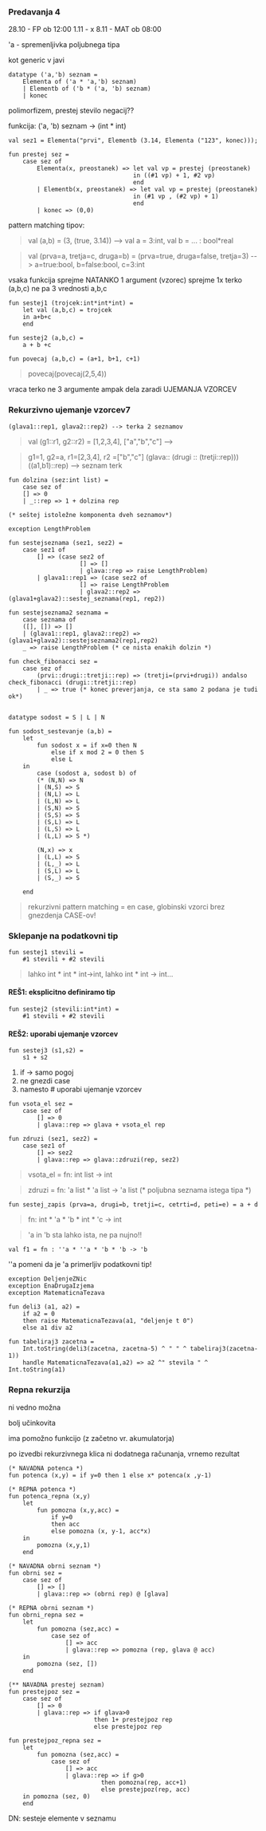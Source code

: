 ### Predavanja 4

28.10 - FP ob 12:00
1.11 - x
8.11 - MAT ob 08:00

'a - spremenljivka poljubnega tipa

kot generic v javi

```
datatype ('a,'b) seznam = 
    Elementa of ('a * 'a,'b) seznam)
    | Elementb of ('b * ('a, 'b) seznam)
    | konec
```

polimorfizem, prestej stevilo negacij??

funkcija: ('a, 'b) seznam -> (int * int)

```
val sez1 = Elementa("prvi", Elementb (3.14, Elementa ("123", konec)));

fun prestej sez =
    case sez of 
        Elementa(x, preostanek) => let val vp = prestej (preostanek)
                                   in ((#1 vp) + 1, #2 vp)
                                   end
        | Elementb(x, preostanek) => let val vp = prestej (preostanek)
                                   in (#1 vp , (#2 vp) + 1)
                                   end
        | konec => (0,0)
```
pattern matching tipov:
> val (a,b) = (3, (true, 3.14)) --> val a = 3:int, val b = ... : bool*real

> val (prva=a, tretja=c, druga=b) = (prva=true, druga=false, tretja=3) 
> --> a=true:bool, b=false:bool, c=3:int


vsaka funkcija sprejme NATANKO 1 argument (vzorec)
sprejme 1x terko (a,b,c) ne pa 3 vrednosti a,b,c 
```
fun sestej1 (trojcek:int*int*int) =
    let val (a,b,c) = trojcek
    in a+b+c
    end

fun sestej2 (a,b,c) =
    a + b +c

fun povecaj (a,b,c) = (a+1, b+1, c+1)
```
> povecaj(povecaj(2,5,4))

vraca terko ne 3 argumente ampak dela zaradi UJEMANJA VZORCEV

### Rekurzivno ujemanje vzorcev7
```
(glava1::rep1, glava2::rep2) --> terka 2 seznamov
```
> val (g1::r1, g2::r2) = [1,2,3,4], ["a","b","c"] --> 

> g1=1, g2=a, r1=[2,3,4], r2 =["b","c"]
(glava:: (drugi :: (tretji::rep)))
((a1,b1)::rep) --> seznam terk

```
fun dolzina (sez:int list) =
    case sez of
    [] => 0
    | _::rep => 1 + dolzina rep

(* seštej istoležne komponenta dveh seznamov*)

exception LengthProblem

fun sestejseznama (sez1, sez2) = 
    case sez1 of
        [] => (case sez2 of 
                    [] => []
                    | glava::rep => raise LengthProblem)
        | glava1::rep1 => (case sez2 of
                    [] => raise LengthProblem
                    | glava2::rep2 => (glava1+glava2)::sestej_seznama(rep1, rep2))            

fun sestejseznama2 seznama = 
    case seznama of
    ([], []) => []
    | (glava1::rep1, glava2::rep2) => (glava1+glava2)::sestejseznama2(rep1,rep2)
    _ => raise LengthProblem (* ce nista enakih dolzin *)

fun check_fibonacci sez =
    case sez of
        (prvi::drugi::tretji::rep) => (tretji=(prvi+drugi)) andalso check_fibonacci (drugi::tretji::rep)
        | _ => true (* konec preverjanja, ce sta samo 2 podana je tudi ok*)


datatype sodost = S | L | N

fun sodost_sestevanje (a,b) = 
    let
        fun sodost x = if x=0 then N
            else if x mod 2 = 0 then S
            else L
    in 
        case (sodost a, sodost b) of 
        (* (N,N) => N
        | (N,S) => S
        | (N,L) => L
        | (L,N) => L
        | (S,N) => S
        | (S,S) => S
        | (S,L) => L
        | (L,S) => L
        | (L,L) => S *)

        (N,x) => x
        | (L,L) => S
        | (L,_) => L
        | (S,L) => L
        | (S,_) => S

    end    

```
> rekurzivni pattern matching = en case, globinski vzorci
>brez gnezdenja CASE-ov!

### Sklepanje na podatkovni tip
```
fun sestej1 stevili = 
    #1 stevili + #2 stevili
```
>lahko int * int * int->int, lahko int * int -> int...

#### REŠ1: eksplicitno definiramo tip
```
fun sestej2 (stevili:int*int) = 
    #1 stevili + #2 stevili
```

#### REŠ2: uporabi ujemanje vzorcev
```
fun sestej3 (s1,s2) = 
    s1 + s2
```
1) if -> samo pogoj
2) ne gnezdi case
3) namesto # uporabi ujemanje vzorcev

```
fun vsota_el sez =
    case sez of
        [] => 0
        | glava::rep => glava + vsota_el rep

fun zdruzi (sez1, sez2) =
    case sez1 of
        [] => sez2
        | glava::rep => glava::zdruzi(rep, sez2)
```
> vsota_el = fn: int list -> int

>zdruzi = fn: 'a list * 'a list -> 'a list (* poljubna seznama istega tipa *)

```
fun sestej_zapis (prva=a, drugi=b, tretji=c, cetrti=d, peti=e) = a + d
```
> fn: int * 'a * 'b * int * 'c -> int

>'a in 'b sta lahko ista, ne pa nujno!!

```
val f1 = fn : ''a * ''a * 'b * 'b -> 'b
```
''a pomeni da je 'a primerljiv podatkovni tip!

```
exception DeljenjeZNic
exception EnaDrugaIzjema
exception MatematicnaTezava

fun deli3 (a1, a2) = 
    if a2 = 0
    then raise MatematicnaTezava(a1, "deljenje t 0")
    else a1 div a2

fun tabeliraj3 zacetna = 
    Int.toString(deli3(zacetna, zacetna-5) ^ " " ^ tabeliraj3(zacetna-1))
    handle MatematicnaTezava(a1,a2) => a2 ^" stevila " ^ Int.toString(a1)
```

### Repna rekurzija
ni vedno možna

bolj učinkovita

ima pomožno funkcijo (z začetno vr. akumulatorja)

po izvedbi rekurzivnega klica ni dodatnega računanja, vrnemo rezultat


```
(* NAVADNA potenca *)
fun potenca (x,y) = if y=0 then 1 else x* potenca(x ,y-1)

(* REPNA potenca *)
fun potenca_repna (x,y)
    let
        fun pomozna (x,y,acc) = 
            if y=0
            then acc
            else pomozna (x, y-1, acc*x)
    in
        pomozna (x,y,1)
    end

(* NAVADNA obrni seznam *)
fun obrni sez = 
    case sez of
        [] => []
        | glava::rep => (obrni rep) @ [glava]

(* REPNA obrni seznam *)
fun obrni_repna sez =
    let
        fun pomozna (sez,acc) =
            case sez of
                [] => acc
                | glava::rep => pomozna (rep, glava @ acc)
    in
        pomozna (sez, [])
    end

(** NAVADNA prestej seznam)
fun prestejpoz sez =
    case sez of
        [] => 0
        | glava::rep => if glava>0
                        then 1+ prestejpoz rep
                        else prestejpoz rep

fun prestejpoz_repna sez =
    let
        fun pomozna (sez,acc) = 
            case sez of
                [] => acc
                | glava::rep => if g>0
                          then pomozna(rep, acc+1)
                          else prestejpoz(rep, acc)
    in pomozna (sez, 0)
    end
```
DN: sesteje elemente v seznamu